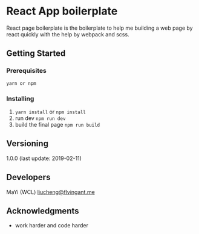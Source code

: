# React App boilerplate

React page boilerplate is the boilerplate to help me building a web page by react quickly with the help by webpack and scss.

## Getting Started


### Prerequisites

```
yarn or npm
```

### Installing

1. `yarn install` or `npm install`
2. run dev `npm run dev`
3. build the final page `npm run build`

## Versioning

1.0.0 (last update: 2019-02-11)

## Developers

MaYi (WCL) <liucheng@flyingant.me>

## Acknowledgments

* work harder and code harder
